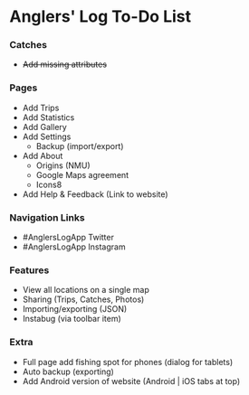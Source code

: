Anglers' Log To-Do List
=======================

### Catches
* ~~Add missing attributes~~

### Pages
* Add Trips
* Add Statistics
* Add Gallery
* Add Settings
  * Backup (import/export)
* Add About
  * Origins (NMU)
  * Google Maps agreement
  * Icons8
* Add Help & Feedback (Link to website)

### Navigation Links
* #AnglersLogApp Twitter
* #AnglersLogApp Instagram

### Features
* View all locations on a single map
* Sharing (Trips, Catches, Photos)
* Importing/exporting (JSON)
* Instabug (via toolbar item)

### Extra
* Full page add fishing spot for phones (dialog for tablets)
* Auto backup (exporting)
* Add Android version of website (Android | iOS tabs at top)
	

